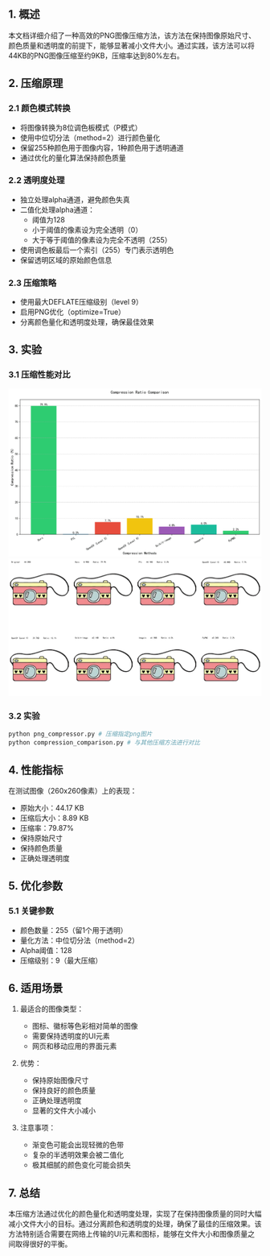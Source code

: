 ## 1. 概述

本文档详细介绍了一种高效的PNG图像压缩方法，该方法在保持图像原始尺寸、颜色质量和透明度的前提下，能够显著减小文件大小。通过实践，该方法可以将44KB的PNG图像压缩至约9KB，压缩率达到80%左右。

## 2. 压缩原理

### 2.1 颜色模式转换
- 将图像转换为8位调色板模式（P模式）
- 使用中位切分法（method=2）进行颜色量化
- 保留255种颜色用于图像内容，1种颜色用于透明通道
- 通过优化的量化算法保持颜色质量

### 2.2 透明度处理
- 独立处理alpha通道，避免颜色失真
- 二值化处理alpha通道：
  - 阈值为128
  - 小于阈值的像素设为完全透明（0）
  - 大于等于阈值的像素设为完全不透明（255）
- 使用调色板最后一个索引（255）专门表示透明色
- 保留透明区域的原始颜色信息

### 2.3 压缩策略
- 使用最大DEFLATE压缩级别（level 9）
- 启用PNG优化（optimize=True）
- 分离颜色量化和透明度处理，确保最佳效果

## 3. 实验
### 3.1 压缩性能对比

![压缩率对比](compare/compression_ratio_comparison.png)
![视觉对比](compare/visual_comparison.png)

### 3.2  实验

```python
python png_compressor.py # 压缩指定png图片
python compression_comparison.py # 与其他压缩方法进行对比
```



## 4. 性能指标

在测试图像（260x260像素）上的表现：
- 原始大小：44.17 KB
- 压缩后大小：8.89 KB
- 压缩率：79.87%
- 保持原始尺寸
- 保持颜色质量
- 正确处理透明度

## 5. 优化参数

### 5.1 关键参数
- 颜色数量：255（留1个用于透明）
- 量化方法：中位切分法（method=2）
- Alpha阈值：128
- 压缩级别：9（最大压缩）

## 6. 适用场景

1. 最适合的图像类型：
   - 图标、徽标等色彩相对简单的图像
   - 需要保持透明度的UI元素
   - 网页和移动应用的界面元素

2. 优势：
   - 保持原始图像尺寸
   - 保持良好的颜色质量
   - 正确处理透明度
   - 显著的文件大小减小

3. 注意事项：
   - 渐变色可能会出现轻微的色带
   - 复杂的半透明效果会被二值化
   - 极其细腻的颜色变化可能会损失

## 7. 总结

本压缩方法通过优化的颜色量化和透明度处理，实现了在保持图像质量的同时大幅减小文件大小的目标。通过分离颜色和透明度的处理，确保了最佳的压缩效果。该方法特别适合需要在网络上传输的UI元素和图标，能够在文件大小和图像质量之间取得很好的平衡。 
